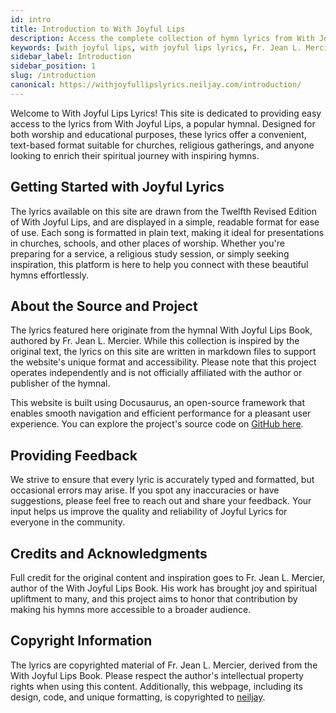 ```yaml
---
id: intro
title: Introduction to With Joyful Lips
description: Access the complete collection of hymn lyrics from With Joyful Lips by Fr. Jean L. Mercier. Twelfth Revised Edition.
keywords: [with joyful lips, with joyful lips lyrics, Fr. Jean L. Mercier, hymn lyrics, twelfth revised edition]
sidebar_label: Introduction
sidebar_position: 1
slug: /introduction
canonical: https://withjoyfullipslyrics.neiljay.com/introduction/
---
```


Welcome to With Joyful Lips Lyrics! This site is dedicated to providing easy access to the lyrics from With Joyful Lips, a popular hymnal. Designed for both worship and educational purposes, these lyrics offer a convenient, text-based format suitable for churches, religious gatherings, and anyone looking to enrich their spiritual journey with inspiring hymns.

## Getting Started with Joyful Lyrics

The lyrics available on this site are drawn from the Twelfth Revised Edition of With Joyful Lips, and are displayed in a simple, readable format for ease of use. Each song is formatted in plain text, making it ideal for presentations in churches, schools, and other places of worship. Whether you're preparing for a service, a religious study session, or simply seeking inspiration, this platform is here to help you connect with these beautiful hymns effortlessly.

## About the Source and Project

The lyrics featured here originate from the hymnal With Joyful Lips Book, authored by Fr. Jean L. Mercier. While this collection is inspired by the original text, the lyrics on this site are written in markdown files to support the website's unique format and accessibility. Please note that this project operates independently and is not officially affiliated with the author or publisher of the hymnal.

This website is built using Docusaurus, an open-source framework that enables smooth navigation and efficient performance for a pleasant user experience. You can explore the project's source code on [GitHub here](https://github.com/neil-jay/lyrics-with-joyful-lips).

## Providing Feedback

We strive to ensure that every lyric is accurately typed and formatted, but occasional errors may arise. If you spot any inaccuracies or have suggestions, please feel free to reach out and share your feedback. Your input helps us improve the quality and reliability of Joyful Lyrics for everyone in the community.

## Credits and Acknowledgments

Full credit for the original content and inspiration goes to Fr. Jean L. Mercier, author of the With Joyful Lips Book. His work has brought joy and spiritual upliftment to many, and this project aims to honor that contribution by making his hymns more accessible to a broader audience.

## Copyright Information

The lyrics are copyrighted material of Fr. Jean L. Mercier, derived from the With Joyful Lips Book. Please respect the author's intellectual property rights when using this content. Additionally, this webpage, including its design, code, and unique formatting, is copyrighted to [neiljay](https://neiljay.com).

